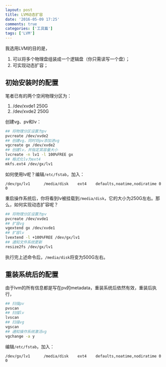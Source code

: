 ```yaml
---
layout: post
title: LVM动态扩容
date: '2016-05-09 17:25'
comments: true
categories: ['工具篇']  
tags: ['LVM']
---
```


我选用LVM的目的是，

<!--more-->

1. 可以将多个物理盘组装成一个逻辑盘（你只需读写一个盘）；
2. 可实现动态扩容；

## 初始安装时的配置

笔者已有的两个空闲物理分区为：
1. /dev/xvde1 250G
2. /dev/xvde2 250G

创建vg、pv和lv：

```bash
## 将物理分区设置为pv
pvcreate /dev/xvde2
## 创建vg，同时将pv添加进vg
vgcreate gx /dev/xvde2
## 创建lv，并指定其容量大小
lvcreate -n lv1 -l 100%FREE gx
## 格式化lv为ext4
mkfs.ext4 /dev/gx/lv1
```

如何使用lv呢？编辑`/etc/fstab`，加入：

```
/dev/gx/lv1      /media/disk    ext4    defaults,noatime,nodiratime 0       0
```

重启操作系统后，你将看到lv被挂载到`/media/disk`，它的大小为250G左右。那么，如何实现动态扩容呢？

```bash
## 将物理分区设置为pv
pvcreate /dev/xvde1
## 扩容vg
vgextend gx /dev/xvde1
## 扩容lv
lvextend -l +100%FREE /dev/gx/lv1
## 通知文件系统更新
resize2fs /dev/gx/lv1
```

执行完上述命令后，`/media/disk`将变为500G左右。

## 重装系统后的配置

由于lvm的所有信息都是写在pv的metadata，重装系统后依然有效，重装后执行，

```bash
## 扫描pv
pvscan
## 扫描lv
lvscan
## 扫描vg
vgscan
## 通知操作系统激活vg
vgchange -a y
```

编辑`/etc/fstab`，加入：

```
/dev/gx/lv1      /media/disk    ext4    defaults,noatime,nodiratime 0       0
```
